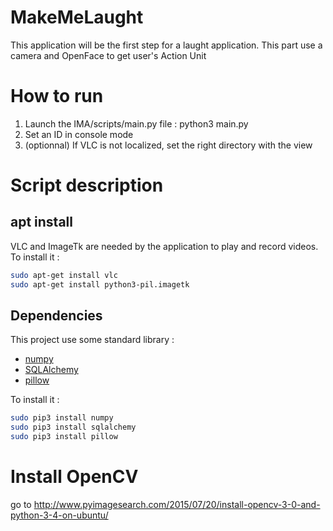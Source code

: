 # MakeMeLaught
This application will be the first step for a laught application.
This part use a camera and OpenFace to get user's Action Unit

# How to run
1. Launch the IMA/scripts/main.py file : python3 main.py
2. Set an ID in console mode
3. (optionnal) If VLC is not localized, set the right directory with the view

Script description
==================

## apt install
VLC and ImageTk are needed by the application to play and record videos.
To install it :
```bash
sudo apt-get install vlc
sudo apt-get install python3-pil.imagetk
```

## Dependencies
This project use some standard library :
- [numpy](http://www.numpy.org/)
- [SQLAlchemy](http://docs.sqlalchemy.org/en/latest/)
- [pillow](https://pypi.python.org/pypi/Pillow/3.3.1)

To install it :
```bash
sudo pip3 install numpy
sudo pip3 install sqlalchemy
sudo pip3 install pillow
```

# Install OpenCV
go to http://www.pyimagesearch.com/2015/07/20/install-opencv-3-0-and-python-3-4-on-ubuntu/
